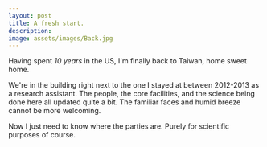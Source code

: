 ```yaml
---
layout: post
title: A fresh start.
description:
image: assets/images/Back.jpg
---
```


Having spent <i>10 years</i> in the US, I'm finally back to Taiwan, home sweet home.

We're in the building right next to the one I stayed at between 2012-2013 as a research assistant. The people, the core facilities, and the science being done here all updated quite a bit. The familiar faces and humid breeze cannot be more welcoming.

Now I just need to know where the parties are. Purely for scientific purposes of course. 

